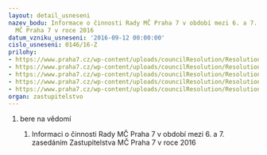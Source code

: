 ```yaml
---
layout: detail_usneseni
nazev_bodu: Informace o činnosti Rady MČ Praha 7 v období mezi 6. a 7. zasedáním Zastupitelstva
  MČ Praha 7 v roce 2016
datum_vzniku_usneseni: '2016-09-12 00:00:00'
cislo_usneseni: 0146/16-Z
prilohy:
- https://www.praha7.cz/wp-content/uploads/councilResolution/Resolutions/27443/export/1duvinf~103967.doc
- https://www.praha7.cz/wp-content/uploads/councilResolution/Resolutions/27443/export/informacka6~103966.doc
- https://www.praha7.cz/wp-content/uploads/councilResolution/Resolutions/27443/export/anotace_2016592016~103965.doc
- https://www.praha7.cz/wp-content/uploads/councilResolution/Resolutions/27443/export/0803~103964.pdf
- https://www.praha7.cz/wp-content/uploads/councilResolution/Resolutions/27443/export/export~301539.pdf
organ: zastupitelstvo
---
```

<OL class=urzList_view id=urzList>
<LI class=urzClass1><SPAN name="1">bere na vědomí</SPAN> 
<OL class=urzOlClass>
<LI class=urzClass2 style="TEXT-ALIGN: left"><SPAN>
<P>Informaci o činnosti Rady MČ Praha 7 v období mezi 6. a 7. zasedáním Zastupitelstva MČ Praha 7 v roce 2016</P></SPAN></LI></OL></LI></OL>
